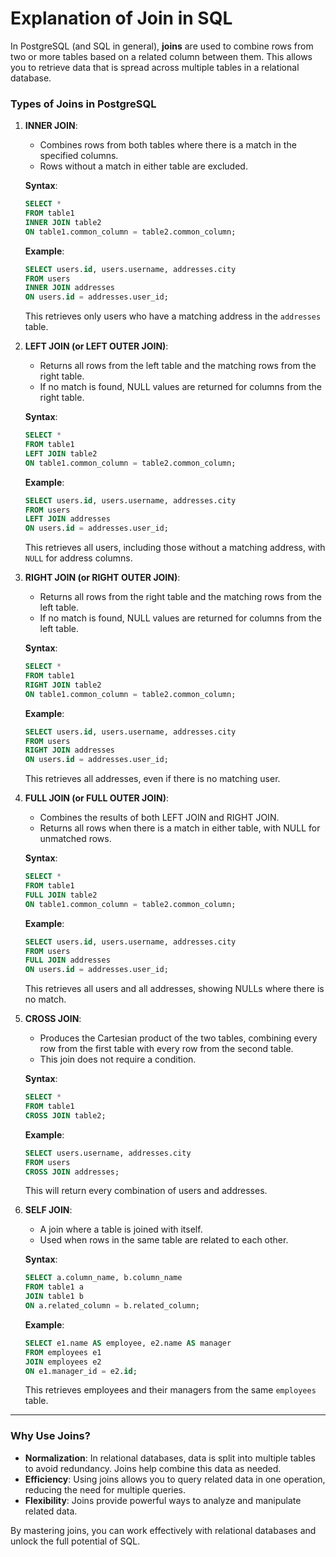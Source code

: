 # Explanation of Join in SQL

In PostgreSQL (and SQL in general), **joins** are used to combine rows from two or more tables based on a related column between them. This allows you to retrieve data that is spread across multiple tables in a relational database.

### Types of Joins in PostgreSQL

1. **INNER JOIN**:
   - Combines rows from both tables where there is a match in the specified columns.
   - Rows without a match in either table are excluded.

   **Syntax**:
   ```sql
   SELECT *
   FROM table1
   INNER JOIN table2
   ON table1.common_column = table2.common_column;
   ```

   **Example**:
   ```sql
   SELECT users.id, users.username, addresses.city
   FROM users
   INNER JOIN addresses
   ON users.id = addresses.user_id;
   ```
   This retrieves only users who have a matching address in the `addresses` table.

2. **LEFT JOIN (or LEFT OUTER JOIN)**:
   - Returns all rows from the left table and the matching rows from the right table.
   - If no match is found, NULL values are returned for columns from the right table.

   **Syntax**:
   ```sql
   SELECT *
   FROM table1
   LEFT JOIN table2
   ON table1.common_column = table2.common_column;
   ```

   **Example**:
   ```sql
   SELECT users.id, users.username, addresses.city
   FROM users
   LEFT JOIN addresses
   ON users.id = addresses.user_id;
   ```
   This retrieves all users, including those without a matching address, with `NULL` for address columns.

3. **RIGHT JOIN (or RIGHT OUTER JOIN)**:
   - Returns all rows from the right table and the matching rows from the left table.
   - If no match is found, NULL values are returned for columns from the left table.

   **Syntax**:
   ```sql
   SELECT *
   FROM table1
   RIGHT JOIN table2
   ON table1.common_column = table2.common_column;
   ```

   **Example**:
   ```sql
   SELECT users.id, users.username, addresses.city
   FROM users
   RIGHT JOIN addresses
   ON users.id = addresses.user_id;
   ```
   This retrieves all addresses, even if there is no matching user.

4. **FULL JOIN (or FULL OUTER JOIN)**:
   - Combines the results of both LEFT JOIN and RIGHT JOIN.
   - Returns all rows when there is a match in either table, with NULL for unmatched rows.

   **Syntax**:
   ```sql
   SELECT *
   FROM table1
   FULL JOIN table2
   ON table1.common_column = table2.common_column;
   ```

   **Example**:
   ```sql
   SELECT users.id, users.username, addresses.city
   FROM users
   FULL JOIN addresses
   ON users.id = addresses.user_id;
   ```
   This retrieves all users and all addresses, showing NULLs where there is no match.

5. **CROSS JOIN**:
   - Produces the Cartesian product of the two tables, combining every row from the first table with every row from the second table.
   - This join does not require a condition.

   **Syntax**:
   ```sql
   SELECT *
   FROM table1
   CROSS JOIN table2;
   ```

   **Example**:
   ```sql
   SELECT users.username, addresses.city
   FROM users
   CROSS JOIN addresses;
   ```
   This will return every combination of users and addresses.

6. **SELF JOIN**:
   - A join where a table is joined with itself.
   - Used when rows in the same table are related to each other.

   **Syntax**:
   ```sql
   SELECT a.column_name, b.column_name
   FROM table1 a
   JOIN table1 b
   ON a.related_column = b.related_column;
   ```

   **Example**:
   ```sql
   SELECT e1.name AS employee, e2.name AS manager
   FROM employees e1
   JOIN employees e2
   ON e1.manager_id = e2.id;
   ```
   This retrieves employees and their managers from the same `employees` table.

---

### Why Use Joins?
- **Normalization**: In relational databases, data is split into multiple tables to avoid redundancy. Joins help combine this data as needed.
- **Efficiency**: Using joins allows you to query related data in one operation, reducing the need for multiple queries.
- **Flexibility**: Joins provide powerful ways to analyze and manipulate related data.

By mastering joins, you can work effectively with relational databases and unlock the full potential of SQL.